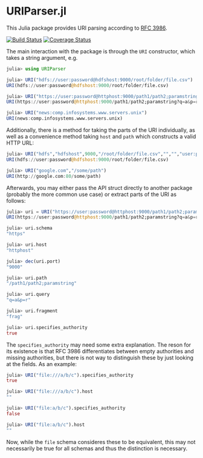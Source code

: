 # URIParser.jl

This Julia package provides URI parsing according to [RFC 3986](http://tools.ietf.org/html/rfc3986).

[![Build Status](https://travis-ci.org/JuliaWeb/URIParser.jl.svg?branch=master)](https://travis-ci.org/JuliaWeb/URIParser.jl)
[![Coverage Status](https://img.shields.io/JuliaWeb/URIParser.jl.svg)](https://coveralls.io/r/JuliaWeb/URIParser.jl?branch=master)

The main interaction with the package is through the `URI` constructor, which takes a string argument, e.g.

```julia
julia> using URIParser

julia> URI("hdfs://user:password@hdfshost:9000/root/folder/file.csv")
URI(hdfs://user:password@hdfshost:9000/root/folder/file.csv)

julia> URI("https://user:password@httphost:9000/path1/path2;paramstring?q=a&p=r#frag")
URI(https://user:password@httphost:9000/path1/path2;paramstring?q=a&p=r#frag)

julia> URI("news:comp.infosystems.www.servers.unix")
URI(news:comp.infosystems.www.servers.unix)
```

Additionally, there is a method for taking the parts of the URI individually, as well as a convenience method taking `host` and `path` which constructs a valid HTTP URL:

```julia
julia> URI("hdfs","hdfshost",9000,"/root/folder/file.csv","","","user:password")
URI(hdfs://user:password@hdfshost:9000/root/folder/file.csv)

julia> URI("google.com","/some/path")
URI(http://google.com:80/some/path)
```

Afterwards, you may either pass the API struct directly to another package (probably the more common use case) or extract parts of the URI as follows:

```julia
julia> uri = URI("https://user:password@httphost:9000/path1/path2;paramstring?q=a&p=r#frag")
URI(https://user:password@httphost:9000/path1/path2;paramstring?q=a&p=r#frag)

julia> uri.schema
"https"

julia> uri.host
"httphost"

julia> dec(uri.port)
"9000"

julia> uri.path
"/path1/path2;paramstring"

julia> uri.query
"q=a&p=r"

julia> uri.fragment
"frag"

julia> uri.specifies_authority
true
```

The `specifies_authority` may need some extra explanation. The reson for its existence is that RFC 3986 differentiates between empty authorities and missing authorities, but there is not way to distinguish these by just looking at the fields. As an example:

```julia
julia> URI("file:///a/b/c").specifies_authority
true

julia> URI("file:///a/b/c").host
""

julia> URI("file:a/b/c").specifies_authority
false

julia> URI("file:a/b/c").host
""
```

Now, while the `file` schema consideres these to be equivalent, this may not necessarily be true for all schemas and thus the distinction is necessary.